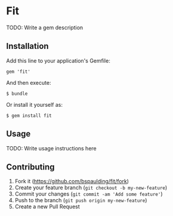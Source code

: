 # Fit

TODO: Write a gem description

## Installation

Add this line to your application's Gemfile:

    gem 'fit'

And then execute:

    $ bundle

Or install it yourself as:

    $ gem install fit

## Usage

TODO: Write usage instructions here

## Contributing

1. Fork it (https://github.com/bspaulding/fit/fork)
2. Create your feature branch (`git checkout -b my-new-feature`)
3. Commit your changes (`git commit -am 'Add some feature'`)
4. Push to the branch (`git push origin my-new-feature`)
5. Create a new Pull Request
